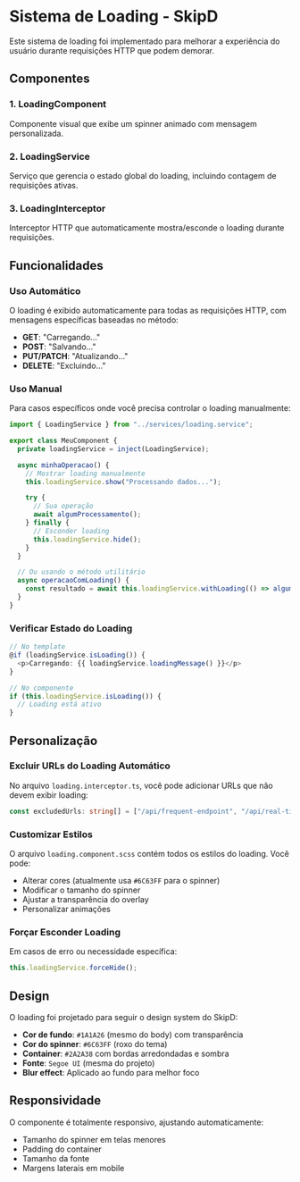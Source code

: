 # Sistema de Loading - SkipD

Este sistema de loading foi implementado para melhorar a experiência do usuário durante requisições HTTP que podem demorar.

## Componentes

### 1. LoadingComponent

Componente visual que exibe um spinner animado com mensagem personalizada.

### 2. LoadingService

Serviço que gerencia o estado global do loading, incluindo contagem de requisições ativas.

### 3. LoadingInterceptor

Interceptor HTTP que automaticamente mostra/esconde o loading durante requisições.

## Funcionalidades

### Uso Automático

O loading é exibido automaticamente para todas as requisições HTTP, com mensagens específicas baseadas no método:

- **GET**: "Carregando..."
- **POST**: "Salvando..."
- **PUT/PATCH**: "Atualizando..."
- **DELETE**: "Excluindo..."

### Uso Manual

Para casos específicos onde você precisa controlar o loading manualmente:

```typescript
import { LoadingService } from "../services/loading.service";

export class MeuComponent {
  private loadingService = inject(LoadingService);

  async minhaOperacao() {
    // Mostrar loading manualmente
    this.loadingService.show("Processando dados...");

    try {
      // Sua operação
      await algumProcessamento();
    } finally {
      // Esconder loading
      this.loadingService.hide();
    }
  }

  // Ou usando o método utilitário
  async operacaoComLoading() {
    const resultado = await this.loadingService.withLoading(() => algumProcessamento(), "Mensagem personalizada...");
  }
}
```

### Verificar Estado do Loading

```typescript
// No template
@if (loadingService.isLoading()) {
  <p>Carregando: {{ loadingService.loadingMessage() }}</p>
}

// No componente
if (this.loadingService.isLoading()) {
  // Loading está ativo
}
```

## Personalização

### Excluir URLs do Loading Automático

No arquivo `loading.interceptor.ts`, você pode adicionar URLs que não devem exibir loading:

```typescript
const excludedUrls: string[] = ["/api/frequent-endpoint", "/api/real-time-updates"];
```

### Customizar Estilos

O arquivo `loading.component.scss` contém todos os estilos do loading. Você pode:

- Alterar cores (atualmente usa `#6C63FF` para o spinner)
- Modificar o tamanho do spinner
- Ajustar a transparência do overlay
- Personalizar animações

### Forçar Esconder Loading

Em casos de erro ou necessidade específica:

```typescript
this.loadingService.forceHide();
```

## Design

O loading foi projetado para seguir o design system do SkipD:

- **Cor de fundo**: `#1A1A26` (mesmo do body) com transparência
- **Cor do spinner**: `#6C63FF` (roxo do tema)
- **Container**: `#2A2A38` com bordas arredondadas e sombra
- **Fonte**: `Segoe UI` (mesma do projeto)
- **Blur effect**: Aplicado ao fundo para melhor foco

## Responsividade

O componente é totalmente responsivo, ajustando automaticamente:

- Tamanho do spinner em telas menores
- Padding do container
- Tamanho da fonte
- Margens laterais em mobile
